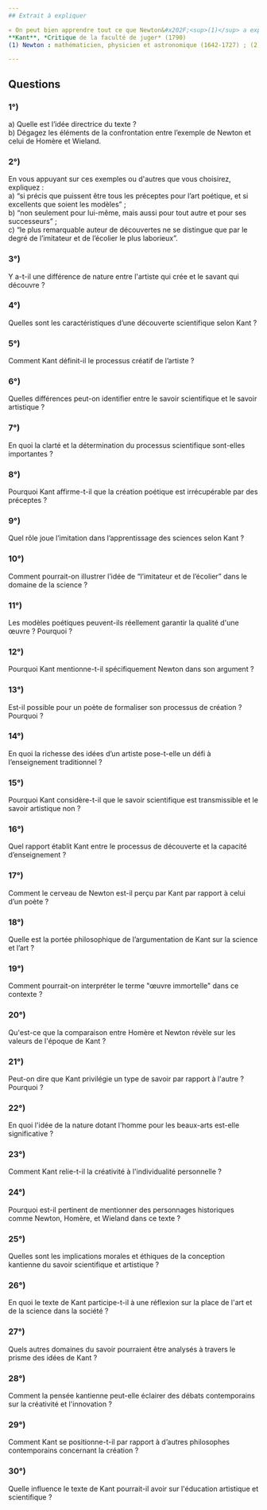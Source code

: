 ```yaml
---
## Extrait à expliquer

« On peut bien apprendre tout ce que Newton&#x202F;<sup>(1)</sup> a exposé dans son œuvre immortelle, les Principes de la philosophie de la nature, si puissant qu’ait dû être le cerveau nécessaire pour ces découvertes ; en revanche, on ne peut apprendre à composer des pœ̀mes d’une manière pleine d’esprit, si précis que puissent être tous les préceptes pour l’art pœ́tique, et si excellents que soient les modèles. La raison en est que Newton pouvait rendre parfaitement clair et déterminé non seulement pour lui-même, mais aussi pour tout autre et pour ses successeurs tous les moments de la démarche qu’il dut accomplir, depuis les premiers éléments de la géométrie jusqu’à ses découvertes les plus importantes et les plus profondes ; mais aucun Homère&#x202F;<sup>(2)</sup> ou aucun Wieland&#x202F;<sup>(3)</sup> ne peut montrer comment ses idées riches de pœ́sie et toutefois en même temps grosses de pensée surgissent et s’assemblent dans son cerveau, parce qu’il ne le sait pas lui-même et aussi ne peut l’enseigner à personne. Dans le domaine scientifique ainsi, le plus remarquable auteur de découvertes ne se distingue que par le degré de l’imitateur et de l’écolier le plus laborieux, tandis qu’il est spécifiquement différent de celui que la nature a doué pour les beaux-arts. »  
**Kant**, *Critique de la faculté de juger* (1790)  
(1) Newton : mathématicien, physicien et astronomique (1642-1727) ; (2) Homère : pœ̀te de l’Antiquité grecque à qui l’on attribue L’Iliade et L’Odyssée ; (3) Wieland : pœ̀te et romancier allemand (1733-1813).  

---
```


## Questions

### 1°) 
a) Quelle est l’idée directrice du texte ?  
b) Dégagez les éléments de la confrontation entre l’exemple de Newton et celui de Homère et Wieland.  

### 2°) 
En vous appuyant sur ces exemples ou d'autres que vous choisirez, expliquez :  
a) “si précis que puissent être tous les préceptes pour l’art poétique, et si excellents que soient les modèles” ;  
b) “non seulement pour lui-même, mais aussi pour tout autre et pour ses successeurs” ;  
c) “le plus remarquable auteur de découvertes ne se distingue que par le degré de l’imitateur et de l’écolier le plus laborieux”.  

### 3°) 
Y a-t-il une différence de nature entre l'artiste qui crée et le savant qui découvre ?  

### 4°) 
Quelles sont les caractéristiques d’une découverte scientifique selon Kant ?  
  
### 5°) 
Comment Kant définit-il le processus créatif de l’artiste ?  
 
### 6°) 
Quelles différences peut-on identifier entre le savoir scientifique et le savoir artistique ?  
 
### 7°) 
En quoi la clarté et la détermination du processus scientifique sont-elles importantes ?  
  
### 8°) 
Pourquoi Kant affirme-t-il que la création poétique est irrécupérable par des préceptes ?  

### 9°) 
Quel rôle joue l’imitation dans l’apprentissage des sciences selon Kant ?  

### 10°) 
Comment pourrait-on illustrer l’idée de “l’imitateur et de l’écolier” dans le domaine de la science ?  

### 11°) 
Les modèles poétiques peuvent-ils réellement garantir la qualité d'une œuvre ? Pourquoi ?  

### 12°) 
Pourquoi Kant mentionne-t-il spécifiquement Newton dans son argument ?  

### 13°) 
Est-il possible pour un poète de formaliser son processus de création ? Pourquoi ?  

### 14°) 
En quoi la richesse des idées d’un artiste pose-t-elle un défi à l’enseignement traditionnel ?  

### 15°) 
Pourquoi Kant considère-t-il que le savoir scientifique est transmissible et le savoir artistique non ?  

### 16°) 
Quel rapport établit Kant entre le processus de découverte et la capacité d’enseignement ?  

### 17°) 
Comment le cerveau de Newton est-il perçu par Kant par rapport à celui d’un poète ?  

### 18°) 
Quelle est la portée philosophique de l’argumentation de Kant sur la science et l’art ?  

### 19°) 
Comment pourrait-on interpréter le terme "œuvre immortelle" dans ce contexte ?  

### 20°) 
Qu'est-ce que la comparaison entre Homère et Newton révèle sur les valeurs de l'époque de Kant ?  

### 21°) 
Peut-on dire que Kant privilégie un type de savoir par rapport à l'autre ? Pourquoi ?  

### 22°) 
En quoi l'idée de la nature dotant l'homme pour les beaux-arts est-elle significative ?  

### 23°) 
Comment Kant relie-t-il la créativité à l'individualité personnelle ?  

### 24°) 
Pourquoi est-il pertinent de mentionner des personnages historiques comme Newton, Homère, et Wieland dans ce texte ?  

### 25°) 
Quelles sont les implications morales et éthiques de la conception kantienne du savoir scientifique et artistique ?  

### 26°) 
En quoi le texte de Kant participe-t-il à une réflexion sur la place de l'art et de la science dans la société ?  

### 27°) 
Quels autres domaines du savoir pourraient être analysés à travers le prisme des idées de Kant ?  

### 28°) 
Comment la pensée kantienne peut-elle éclairer des débats contemporains sur la créativité et l'innovation ?  

### 29°) 
Comment Kant se positionne-t-il par rapport à d’autres philosophes contemporains concernant la création ?  

### 30°) 
Quelle influence le texte de Kant pourrait-il avoir sur l'éducation artistique et scientifique ?  